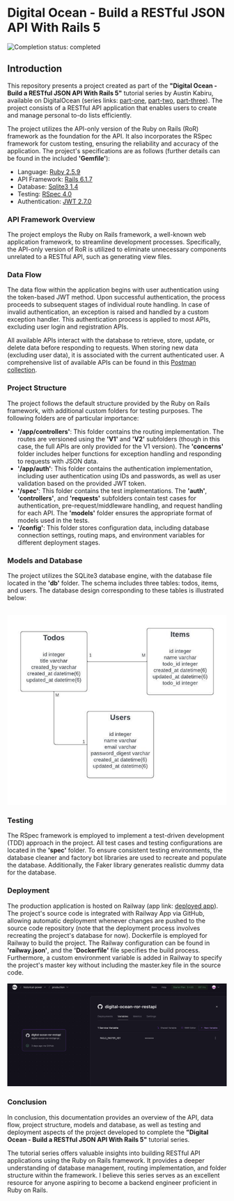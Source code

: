 # Digital Ocean - Build a RESTful JSON API With Rails 5
![Completion status: completed](https://img.shields.io/badge/COMPLETION%20STATUS-COMPLETED-success?style=for-the-badge)
## Introduction

This repository presents a project created as part of the **"Digital Ocean - Build a RESTful JSON API With Rails 5"** tutorial series by Austin Kabiru, available on DigitalOcean (series links: [part-one](https://www.digitalocean.com/community/tutorials/build-a-restful-json-api-with-rails-5-part-one), [part-two](https://www.digitalocean.com/community/tutorials/build-a-restful-json-api-with-rails-5-part-two), [part-three](https://www.digitalocean.com/community/tutorials/build-a-restful-json-api-with-rails-5-part-three)). The project consists of a RESTful API application that enables users to create and manage personal to-do lists efficiently.

The project utilizes the API-only version of the Ruby on Rails (RoR) framework as the foundation for the API. It also incorporates the RSpec framework for custom testing, ensuring the reliability and accuracy of the application. The project's specifications are as follows (further details can be found in the included **'Gemfile'**):
- Language: [Ruby 2.5.9](https://www.ruby-lang.org/en/news/2021/04/05/ruby-2-5-9-released/) 
- API Framework: [Rails 6.1.7](https://rubyonrails.org/)
- Database: [Sqlite3 1.4](https://sqlite.org/index.html)
- Testing: [RSpec 4.0](https://github.com/rspec/rspec-rails)
- Authentication: [JWT 2.7.0](https://github.com/jwt/ruby-jwt)

### API Framework Overview

The project employs the Ruby on Rails framework, a well-known web application framework, to streamline development processes. Specifically, the API-only version of RoR is utilized to eliminate unnecessary components unrelated to a RESTful API, such as generating view files.

### Data Flow

The data flow within the application begins with user authentication using the token-based JWT method. Upon successful authentication, the process proceeds to subsequent stages of individual route handling. In case of invalid authentication, an exception is raised and handled by a custom exception handler. This authentication process is applied to most APIs, excluding user login and registration APIs.

All available APIs interact with the database to retrieve, store, update, or delete data before responding to requests. When storing new data (excluding user data), it is associated with the current authenticated user. A comprehensive list of available APIs can be found in this [Postman collection](https://elements.getpostman.com/redirect?entityId=12961186-5e107c51-c5a2-44e0-bfed-30034bd1e03a&entityType=collection).


### Project Structure

The project follows the default structure provided by the Ruby on Rails framework, with additional custom folders for testing purposes. The following folders are of particular importance:
- **'/app/controllers'**: This folder contains the routing implementation. The routes are versioned using the **'V1'** and **'V2'** subfolders (though in this case, the full APIs are only provided for the V1 version). The **'concerns'** folder includes helper functions for exception handling and responding to requests with JSON data.
- **'/app/auth'**: This folder contains the authentication implementation, including user authentication using IDs and passwords, as well as user validation based on the provided JWT token.
- **'/spec'**: This folder contains the test implementations. The **'auth'**, **'controllers'**, and **'requests'** subfolders contain test cases for authentication, pre-request/middleware handling, and request handling for each API. The **'models'** folder ensures the appropriate format of models used in the tests.
- **'/config'**: This folder stores configuration data, including database connection settings, routing maps, and environment variables for different deployment stages.

### Models and Database

The project utilizes the SQLite3 database engine, with the database file located in the **'db'** folder. The schema includes three tables: todos, items, and users. The database design corresponding to these tables is illustrated below:<br><br>

![database-design](database-design.jpeg)

### Testing

The RSpec framework is employed to implement a test-driven development (TDD) approach in the project. All test cases and testing configurations are located in the **'spec'** folder. To ensure consistent testing environments, the database cleaner and factory bot libraries are used to recreate and populate the database. Additionally, the Faker library generates realistic dummy data for the database.

### Deployment

The production application is hosted on Railway (app link: [deployed app](https://digital-ocean-ror-restapi-production.up.railway.app/)). The project's source code is integrated with Railway App via GitHub, allowing automatic deployment whenever changes are pushed to the source code repository (note that the deployment process involves recreating the project's database for now). Dockerfile is employed for Railway to build the project. The Railway configuration can be found in **'railway.json'**, and the **'Dockerfile'** file specifies the build process. Furthermore, a custom environment variable is added in Railway to specify the project's master key without including the master.key file in the source code.
<br><br>
![custom-env](custom-env.png)

### Conclusion

In conclusion, this documentation provides an overview of the API, data flow, project structure, models and database, as well as testing and deployment aspects of the project developed to complete the **"Digital Ocean - Build a RESTful JSON API With Rails 5"** tutorial series.

The tutorial series offers valuable insights into building RESTful API applications using the Ruby on Rails framework. It provides a deeper understanding of database management, routing implementation, and folder structure within the framework. I believe this series serves as an excellent resource for anyone aspiring to become a backend engineer proficient in Ruby on Rails.